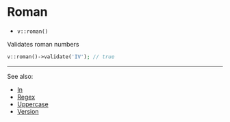 # Roman

- `v::roman()`

Validates roman numbers

```php
v::roman()->validate('IV'); // true
```

***
See also:

  * [In](In.md)
  * [Regex](Regex.md)
  * [Uppercase](Uppercase.md)
  * [Version](Version.md)
